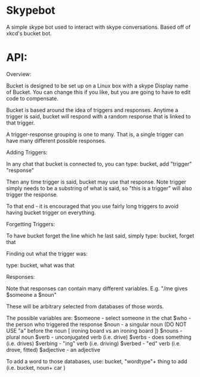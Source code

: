 Skypebot
========

A simple skype bot used to interact with skype conversations. Based off of xkcd's bucket bot.

API:
=========

Overview:

Bucket is designed to be set up on a Linux box with a skype Display name of Bucket. You can change this if you like,
but you are going to have to edit code to compensate. 

Bucket is based around the idea of triggers and responses. 
Anytime a trigger is said, bucket will respond with a random response that is linked to that trigger.

A trigger-response grouping is one to many. That is, a single trigger can have many different possible responses.


Adding Triggers:

In any chat that bucket is connected to, you can type:
bucket, add "trigger" "response"

Then any time trigger is said, bucket may use that response.
Note trigger simply needs to be a substring of what is said, so "this is a trigger" will also trigger
the response.

To that end - it is encouraged that you use fairly long triggers to avoid having bucket trigger on everything.

Forgetting Triggers:

To have bucket forget the line which he last said, simply type:
bucket, forget that

Finding out what the trigger was:

type:
bucket, what was that

Responses:

Note that responses can contain many different variables. E.g.
"/me gives $someone a $noun"

These will be arbitrary selected from databases of those words.

The possible variables are:
$someone - select someone in the chat
$who - the person who triggered the response
$noun - a singular noun (DO NOT USE "a" before the noun [ ironing board vs an ironing board ])
$nouns - plural noun
$verb - unconjugated verb (i.e. drive)
$verbs - does something (i.e. drives)
$verbing - "ing" verb (i.e. driving)
$verbed  - "ed" verb (i.e. drove, fitted)
$adjective - an adjective

To add a word to those databases, use:
bucket, "wordtype"+ thing to add
(i.e. bucket, noun+ car )


